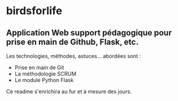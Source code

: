 # birdsforlife
## Application Web support pédagogique pour prise en main de Github, Flask, etc.

Les technologies, méthodes, astuces... abordées sont :

- Prise en main de Git
- La méthodologie SCRUM
- Le module Python Flask

Ce readme s'enrichira au fur et à mesure des jours.
